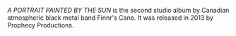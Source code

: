 _A PORTRAIT PAINTED BY THE SUN_ is the second studio album by Canadian atmospheric black metal band Finnr's Cane. It was released in 2013 by Prophecy Productions.
